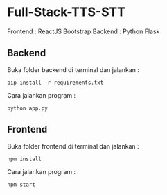 # Full-Stack-TTS-STT

Frontend : ReactJS Bootstrap
Backend : Python Flask

## Backend

Buka folder backend di terminal dan jalankan :

```
pip install -r requirements.txt
```

Cara jalankan program :

```
python app.py
```

## Frontend

Buka folder frontend di terminal dan jalankan :

```
npm install
```

Cara jalankan program :

```
npm start
```
